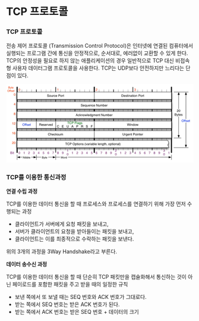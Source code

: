 # TCP 프로토콜

### TCP 프로토콜

전송 제어 프로토콜 (Transmission Control Protocol)은 인터넷에 연결된 컴퓨터에서 실행되는 프로그램 간에 통신을 안정적으로, 순서대로, 에러없이 교환할 수 있게 한다. TCP의 안정성을 필요로 하지 않는 애플리케이션의 경우 일반적으로 TCP 대신 비접속형 사용자 데이터그램 프로토콜을 사용한다. TCP는 UDP보다 안전하지만 느리다는 단점이 있다.

![캡처](TCP프로토콜.assets/캡처.PNG)



### TCP를 이용한 통신과정

**연결 수립 과정**

TCP를 이용한 데이터 통신을 할 때 프로세스와 프로세스를 연결하기 위해 가장 먼저 수행되는 과정

- 클라이언트가 서버에게 요청 패킷을 보내고,
- 서버가 클라이언트의 요청을 받아들이는 패킷을 보내고,
- 클라이언트는 이를 최종적으로 수락하는 패킷을 보낸다.

위의 3개의 과정을 3Way Handshake라고 부른다.

**데이터 송수신 과정**

TCP를 이용한 데이터 통신을 할 때 단순히 TCP 패킷만을 캡슐화해서 통신하는 것이 아닌 페이로드를 포함한 패킷을 주고 받을 때의 일정한 규칙

- 보낸 쪽에서 또 보낼 때는 SEQ 번호와 ACK 번호가 그대로다.
- 받는 쪽에서 SEQ 번호는 받은 ACK 번호가 된다.
- 받는 쪽에서 ACK 번호는 받은 SEQ 번호 + 데이터의 크기